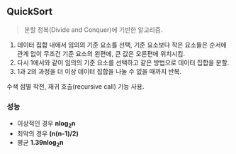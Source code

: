 ## QuickSort
> 분할 정복(Divide and Conquer)에 기반한 알고리즘.

1. 데이터 집합 내에서 임의의 기준 요소를 선택, 기준 요소보다 작은 요소들은 순서에 관계 없이 무조건 기준 요소의 왼편에, 큰 값은 오른편에 위치시킴.
2. 다시 1에서와 같이 임의의 기준 요소를 선택하고 같은 방법으로 데이터 집합을 분할.
3. 1과 2의 과정을 더 이상 데이터 집합을 나눌 수 없을 때까지 반복.

수색 섬멸 작전, 재귀 호출(recursive call) 기능 사용.

### 성능
* 이상적인 경우 **nlog<sub>2</sub>n**
* 최악의 경우 **(n(n-1)/2)**
* 평균 **1.39nlog<sub>2</sub>n**
